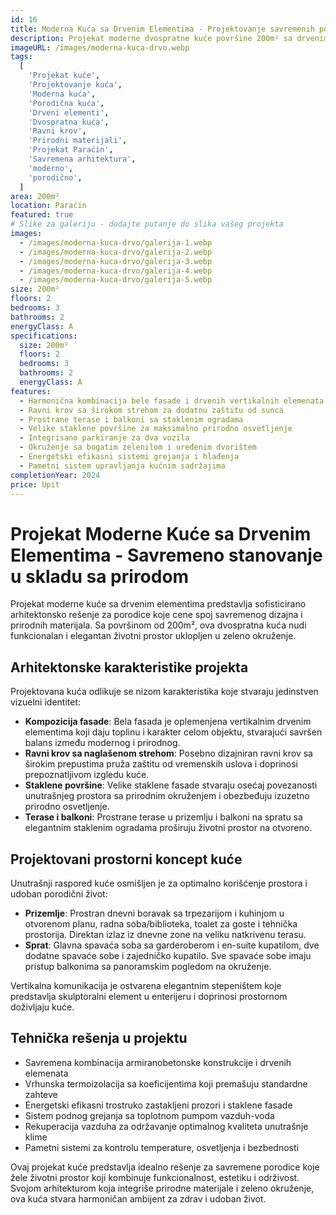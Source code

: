 ```yaml
---
id: 16
title: Moderna Kuća sa Drvenim Elementima - Projektovanje savremenih porodičnih kuća | Spoj elegancije i prirode | Projekti Kuća
description: Projekat moderne dvospratne kuće površine 200m² sa drvenim detaljima i velikim terasama. Harmoničan spoj savremene arhitekture i prirodnih materijala za udoban porodični život u zelenom okruženju.
imageURL: /images/moderna-kuca-drvo.webp
tags:
  [
    'Projekat kuće',
    'Projektovanje kuća',
    'Moderna kuća',
    'Porodična kuća',
    'Drveni elementi',
    'Dvospratna kuća',
    'Ravni krov',
    'Prirodni materijali',
    'Projekat Paraćin',
    'Savremena arhitektura',
    'moderno',
    'porodično',
  ]
area: 200m²
location: Paraćin
featured: true
# Slike za galeriju - dodajte putanje do slika vašeg projekta
images:
  - /images/moderna-kuca-drvo/galerija-1.webp
  - /images/moderna-kuca-drvo/galerija-2.webp
  - /images/moderna-kuca-drvo/galerija-3.webp
  - /images/moderna-kuca-drvo/galerija-4.webp
  - /images/moderna-kuca-drvo/galerija-5.webp
size: 200m²
floors: 2
bedrooms: 3
bathrooms: 2
energyClass: A
specifications:
  size: 200m²
  floors: 2
  bedrooms: 3
  bathrooms: 2
  energyClass: A
features:
  - Harmonična kombinacija bele fasade i drvenih vertikalnih elemenata
  - Ravni krov sa širokom strehom za dodatnu zaštitu od sunca
  - Prostrane terase i balkoni sa staklenim ogradama
  - Velike staklene površine za maksimalno prirodno osvetljenje
  - Integrisano parkiranje za dva vozila
  - Okruženje sa bogatim zelenilom i uređenim dvorištem
  - Energetski efikasni sistemi grejanja i hlađenja
  - Pametni sistem upravljanja kućnim sadržajima
completionYear: 2024
price: Upit
---
```


# Projekat Moderne Kuće sa Drvenim Elementima - Savremeno stanovanje u skladu sa prirodom

Projekat moderne kuće sa drvenim elementima predstavlja sofisticirano arhitektonsko rešenje za porodice koje cene spoj savremenog dizajna i prirodnih materijala. Sa površinom od 200m², ova dvospratna kuća nudi funkcionalan i elegantan životni prostor uklopljen u zeleno okruženje.

## Arhitektonske karakteristike projekta

Projektovana kuća odlikuje se nizom karakteristika koje stvaraju jedinstven vizuelni identitet:

- **Kompozicija fasade**: Bela fasada je oplemenjena vertikalnim drvenim elementima koji daju toplinu i karakter celom objektu, stvarajući savršen balans između modernog i prirodnog.
- **Ravni krov sa naglašenom strehom**: Posebno dizajniran ravni krov sa širokim prepustima pruža zaštitu od vremenskih uslova i doprinosi prepoznatljivom izgledu kuće.
- **Staklene površine**: Velike staklene fasade stvaraju osećaj povezanosti unutrašnjeg prostora sa prirodnim okruženjem i obezbeđuju izuzetno prirodno osvetljenje.
- **Terase i balkoni**: Prostrane terase u prizemlju i balkoni na spratu sa elegantnim staklenim ogradama proširuju životni prostor na otvoreno.

## Projektovani prostorni koncept kuće

Unutrašnji raspored kuće osmišljen je za optimalno korišćenje prostora i udoban porodični život:

- **Prizemlje**: Prostran dnevni boravak sa trpezarijom i kuhinjom u otvorenom planu, radna soba/biblioteka, toalet za goste i tehnička prostorija. Direktan izlaz iz dnevne zone na veliku natkrivenu terasu.
- **Sprat**: Glavna spavaća soba sa garderoberom i en-suite kupatilom, dve dodatne spavaće sobe i zajedničko kupatilo. Sve spavaće sobe imaju pristup balkonima sa panoramskim pogledom na okruženje.

Vertikalna komunikacija je ostvarena elegantnim stepeništem koje predstavlja skulptoralni element u enterijeru i doprinosi prostornom doživljaju kuće.

## Tehnička rešenja u projektu

- Savremena kombinacija armiranobetonske konstrukcije i drvenih elemenata
- Vrhunska termoizolacija sa koeficijentima koji premašuju standardne zahteve
- Energetski efikasni trostruko zastakljeni prozori i staklene fasade
- Sistem podnog grejanja sa toplotnom pumpom vazduh-voda
- Rekuperacija vazduha za održavanje optimalnog kvaliteta unutrašnje klime
- Pametni sistemi za kontrolu temperature, osvetljenja i bezbednosti

Ovaj projekat kuće predstavlja idealno rešenje za savremene porodice koje žele životni prostor koji kombinuje funkcionalnost, estetiku i održivost. Svojom arhitekturom koja integriše prirodne materijale i zeleno okruženje, ova kuća stvara harmoničan ambijent za zdrav i udoban život.
